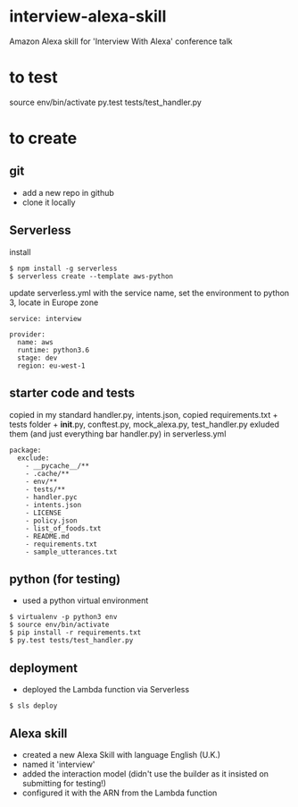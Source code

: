 # interview-alexa-skill
Amazon Alexa skill for 'Interview With Alexa' conference talk

# to test
source env/bin/activate
py.test tests/test_handler.py

# to create
## git
* add a new repo in github
* clone it locally

## Serverless
install
```
$ npm install -g serverless
$ serverless create --template aws-python
```

update serverless.yml with the service name, set the environment to python 3, locate in Europe zone
```
service: interview

provider:
  name: aws
  runtime: python3.6
  stage: dev
  region: eu-west-1
```

## starter code and tests
copied in my standard handler.py, intents.json,
copied requirements.txt + tests folder + __init__.py, conftest.py, mock_alexa.py, test_handler.py
exluded them (and just everything bar handler.py) in serverless.yml
```
package:
  exclude:
    - __pycache__/**
    - .cache/**
    - env/**
    - tests/**
    - handler.pyc
    - intents.json
    - LICENSE
    - policy.json
    - list_of_foods.txt
    - README.md
    - requirements.txt
    - sample_utterances.txt
```

## python (for testing)
* used a python virtual environment
```
$ virtualenv -p python3 env
$ source env/bin/activate
$ pip install -r requirements.txt
$ py.test tests/test_handler.py
```

## deployment
* deployed the Lambda function via Serverless
```
$ sls deploy
```

## Alexa skill
* created a new Alexa Skill with language English (U.K.)
* named it 'interview'
* added the interaction model (didn't use the builder as it insisted on submitting for testing!)
* configured it with the ARN from the Lambda function

